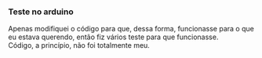 ### Teste no arduino

Apenas modifiquei o código para que, dessa forma, funcionasse para o que eu estava querendo, então fiz vários teste para que funcionasse.
<br>
Código, a princípio, não foi totalmente meu.